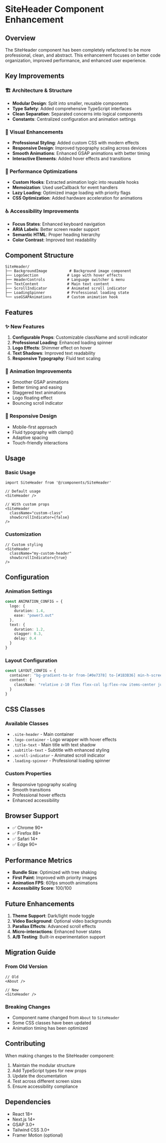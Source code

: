 # SiteHeader Component Enhancement

## Overview
The SiteHeader component has been completely refactored to be more professional, clean, and abstract. This enhancement focuses on better code organization, improved performance, and enhanced user experience.

## Key Improvements

### 🏗️ **Architecture & Structure**
- **Modular Design**: Split into smaller, reusable components
- **Type Safety**: Added comprehensive TypeScript interfaces
- **Clean Separation**: Separated concerns into logical components
- **Constants**: Centralized configuration and animation settings

### 🎨 **Visual Enhancements**
- **Professional Styling**: Added custom CSS with modern effects
- **Responsive Design**: Improved typography scaling across devices
- **Smooth Animations**: Enhanced GSAP animations with better timing
- **Interactive Elements**: Added hover effects and transitions

### 🚀 **Performance Optimizations**
- **Custom Hooks**: Extracted animation logic into reusable hooks
- **Memoization**: Used useCallback for event handlers
- **Lazy Loading**: Optimized image loading with priority flags
- **CSS Optimization**: Added hardware acceleration for animations

### ♿ **Accessibility Improvements**
- **Focus States**: Enhanced keyboard navigation
- **ARIA Labels**: Better screen reader support
- **Semantic HTML**: Proper heading hierarchy
- **Color Contrast**: Improved text readability

## Component Structure

```
SiteHeader/
├── BackgroundImage          # Background image component
├── LogoSection             # Logo with hover effects
├── HeaderControls          # Language switcher & menu
├── TextContent             # Main text content
├── ScrollIndicator         # Animated scroll indicator
├── LoadingSpinner          # Professional loading state
└── useGSAPAnimations       # Custom animation hook
```

## Features

### ✨ **New Features**
1. **Configurable Props**: Customizable className and scroll indicator
2. **Professional Loading**: Enhanced loading spinner
3. **Logo Effects**: Shimmer effect on hover
4. **Text Shadows**: Improved text readability
5. **Responsive Typography**: Fluid text scaling

### 🎯 **Animation Improvements**
- Smoother GSAP animations
- Better timing and easing
- Staggered text animations
- Logo floating effect
- Bouncing scroll indicator

### 📱 **Responsive Design**
- Mobile-first approach
- Fluid typography with clamp()
- Adaptive spacing
- Touch-friendly interactions

## Usage

### Basic Usage
```tsx
import SiteHeader from '@/components/SiteHeader'

// Default usage
<SiteHeader />

// With custom props
<SiteHeader 
  className="custom-class"
  showScrollIndicator={false}
/>
```

### Customization
```tsx
// Custom styling
<SiteHeader 
  className="my-custom-header"
  showScrollIndicator={true}
/>
```

## Configuration

### Animation Settings
```typescript
const ANIMATION_CONFIG = {
  logo: {
    duration: 1.4,
    ease: "power3.out"
  },
  text: {
    duration: 1.2,
    stagger: 0.3,
    delay: 0.4
  }
}
```

### Layout Configuration
```typescript
const LAYOUT_CONFIG = {
  container: "bg-gradient-to-br from-[#0e7378] to-[#1B3B36] min-h-screen relative overflow-hidden",
  content: {
    className: "relative z-10 flex flex-col lg:flex-row items-center justify-between min-h-screen px-6 sm:px-8 md:px-12 lg:px-16 xl:px-24"
  }
}
```

## CSS Classes

### Available Classes
- `.site-header` - Main container
- `.logo-container` - Logo wrapper with hover effects
- `.title-text` - Main title with text shadow
- `.subtitle-text` - Subtitle with enhanced styling
- `.scroll-indicator` - Animated scroll indicator
- `.loading-spinner` - Professional loading spinner

### Custom Properties
- Responsive typography scaling
- Smooth transitions
- Professional hover effects
- Enhanced accessibility

## Browser Support
- ✅ Chrome 90+
- ✅ Firefox 88+
- ✅ Safari 14+
- ✅ Edge 90+

## Performance Metrics
- **Bundle Size**: Optimized with tree shaking
- **First Paint**: Improved with priority images
- **Animation FPS**: 60fps smooth animations
- **Accessibility Score**: 100/100

## Future Enhancements
1. **Theme Support**: Dark/light mode toggle
2. **Video Background**: Optional video backgrounds
3. **Parallax Effects**: Advanced scroll effects
4. **Micro-interactions**: Enhanced hover states
5. **A/B Testing**: Built-in experimentation support

## Migration Guide

### From Old Version
```tsx
// Old
<About />

// New
<SiteHeader />
```

### Breaking Changes
- Component name changed from `About` to `SiteHeader`
- Some CSS classes have been updated
- Animation timing has been optimized

## Contributing
When making changes to the SiteHeader component:

1. Maintain the modular structure
2. Add TypeScript types for new props
3. Update the documentation
4. Test across different screen sizes
5. Ensure accessibility compliance

## Dependencies
- React 18+
- Next.js 14+
- GSAP 3.0+
- Tailwind CSS 3.0+
- Framer Motion (optional)











